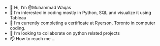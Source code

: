 - 👋 Hi, I’m @Muhammad Waqas
- 👀 I’m interested in coding mostly in Python, SQL and visualize it using Tableau
- 🌱 I’m currently completing a certificate at Ryerson, Toronto in computer coding.
- 💞️ I’m looking to collaborate on python related projects
- 📫 How to reach me ...

<!---
muhwaqash/muhwaqash is a ✨ special ✨ repository because its `README.md` (this file) appears on your GitHub profile.
You can click the Preview link to take a look at your changes.
--->
